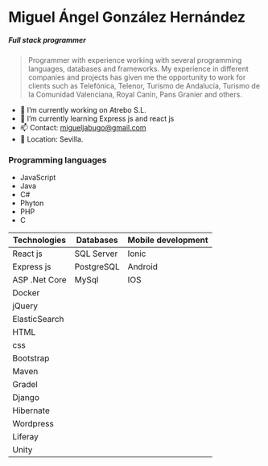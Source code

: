 # Miguel Ángel González Hernández

##### Full stack programmer

> Programmer with experience working with several programming languages, databases and frameworks.
> My experience in different companies and projects has given me the opportunity to work for clients such as Telefónica, Telenor, Turismo de Andalucía, Turismo de la Comunidad Valenciana, Royal Canin, Pans Granier and others.

- 🔭 I’m currently working on Atrebo S.L.
- 🌱 I’m currently learning Express js and react js
- 📫 Contact: migueljabugo@gmail.com
- 📍 Location: Sevilla.


### Programming languages
- JavaScript
- Java
- C#
- Phyton
- PHP
- C


| Technologies | Databases | Mobile development |
| ------ | ------ | ------ |
| React js | SQL Server | Ionic |
| Express js | PostgreSQL | Android |
| ASP .Net Core | MySql | IOS |
| Docker |  |  |
| jQuery |  |  |
| ElasticSearch |  |  |
| HTML |  |  |
| css |  |  |
| Bootstrap |  |  |
| Maven |  |  |
| Gradel |  |  |
| Django |  |  |
| Hibernate |  |  |
| Wordpress |  |  |
| Liferay |  |  |
| Unity |  |  |

